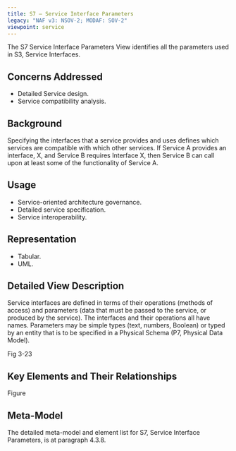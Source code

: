 ```yaml
---
title: S7 – Service Interface Parameters
legacy: "NAF v3: NSOV-2; MODAF: SOV-2"
viewpoint: service
---
```


The S7 Service Interface Parameters View identifies all the parameters used in S3,
Service Interfaces.

## Concerns Addressed

* Detailed Service design.
* Service compatibility analysis.

## Background

Specifying the interfaces that a service provides and uses defines which services are
compatible with which other services. If Service A provides an interface, X, and
Service B requires Interface X, then Service B can call upon at least some of the
functionality of Service A.

## Usage

* Service-oriented architecture governance.
* Detailed service specification.
* Service interoperability.

## Representation

* Tabular.
* UML.

## Detailed View Description

Service interfaces are defined in terms of their operations (methods of access) and
parameters (data that must be passed to the service, or produced by the service).
The interfaces and their operations all have names. Parameters may be simple
types (text, numbers, Boolean) or typed by an entity that is to be specified in a
Physical Schema (P7, Physical Data Model).

Fig 3-23

## Key Elements and Their Relationships

Figure

## Meta-Model

The detailed meta-model and element list for S7, Service Interface Parameters, is at
paragraph 4.3.8.
